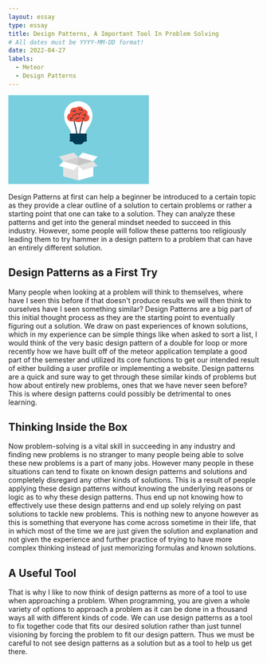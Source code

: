 ```yaml
---
layout: essay
type: essay
title: Design Patterns, A Important Tool In Problem Solving
# All dates must be YYYY-MM-DD format!
date: 2022-04-27
labels:
  - Meteor
  - Design Patterns
---
```


<img class="ui tiny right spaced image" src="../images/thinking.png">


Design Patterns at first can help a beginner be introduced to a certain topic as they provide a clear outline of a solution to certain problems or rather a starting point that one can take to a solution. They can analyze these patterns and get into the general mindset needed to succeed in this industry. However, some people will follow these patterns too religiously leading them to try hammer in a design pattern to a problem that can have an entirely different solution. 

## Design Patterns as a First Try

Many people when looking at a problem will think to themselves, where have I seen this before if that doesn't produce results we will then think to ourselves have I seen something similar? Design Patterns are a big part of this initial thought process as they are the starting point to eventually figuring out a solution. We draw on past experiences of known solutions, which in my experience can be simple things like when asked to sort a list, I would think of the very basic design pattern of a double for loop or more recently how we have built off of the meteor application template a good part of the semester and utilized its core functions to get our intended result of either building a user profile or implementing a website. Design patterns are a quick and sure way to get through these similar kinds of problems but how about entirely new problems, ones that we have never seen before? This is where design patterns could possibly be detrimental to ones learning.


## Thinking Inside the Box

Now problem-solving is a vital skill in succeeding in any industry and finding new problems is no stranger to many people being able to solve these new problems is a part of many jobs. However many people in these situations can tend to fixate on known design patterns and solutions and completely disregard any other kinds of solutions. This is a result of people applying these design patterns without knowing the underlying reasons or logic as to why these design patterns. Thus end up not knowing how to effectively use these design patterns and end up solely relying on past solutions to tackle new problems. This is nothing new to anyone however as this is something that everyone has come across sometime in their life, that in which most of the time we are just given the solution and explanation and not given the experience and further practice of trying to have more complex thinking instead of just memorizing formulas and known solutions.


## A Useful Tool

That is why I like to now think of design patterns as more of a tool to use when approaching a problem. When programming, you are given a whole variety of options to approach a problem as it can be done in a thousand ways all with different kinds of code. We can use design patterns as a tool to fix together code that fits our desired solution rather than just tunnel visioning by forcing the problem to fit our design pattern. Thus we must be careful to not see design patterns as a solution but as a tool to help us get there.

